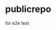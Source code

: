 # publicrepo
for e2e test
































































































































































































































































































































































































































































































































































































































































































































































































































































































































































































































































































































